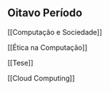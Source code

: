 ## Oitavo Período

[[Computação e Sociedade]]

[[Ética na Computação]]

[[Tese]]

[[Cloud Computing]]